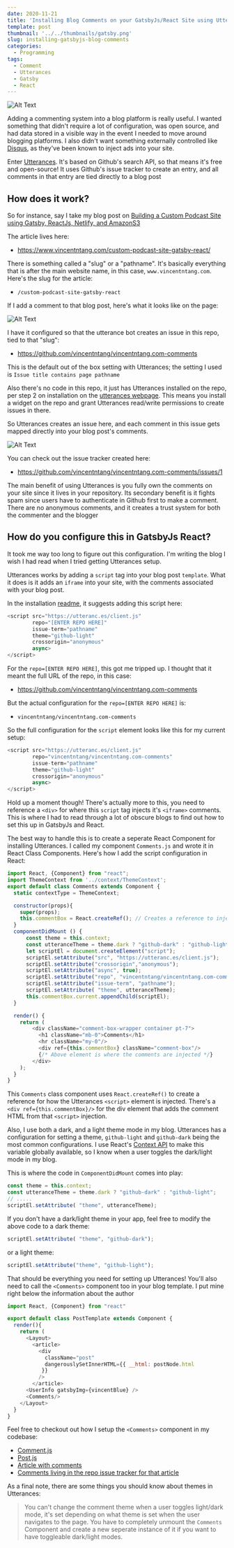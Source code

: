 ```yaml
---
date: 2020-11-21
title: 'Installing Blog Comments on your GatsbyJs/React Site using Utterances'
template: post
thumbnail: '../../thumbnails/gatsby.png'
slug: installing-gatsbyjs-blog-comments
categories:
  - Programming
tags:
  - Comment
  - Utterances
  - Gatsby
  - React
---
```


![Alt Text](https://dev-to-uploads.s3.amazonaws.com/i/uo8ngaf1c8n4cf7gg6d9.jpg)

Adding a commenting system into a blog platform is really useful. I wanted something that didn't require a lot of configuration, was open source, and had data stored in a visible way in the event I needed to move around blogging platforms. I also didn't want something externally controlled like [Disqus](https://wptavern.com/disqus-hits-sites-with-unwanted-advertising-plans-to-charge-large-publishers-a-monthly-fee-to-remove-ads), as they've been known to inject ads into your site.

Enter [Utterances](https://utteranc.es/). It's based on Github's search API, so that means it's free and open-source! 
It uses Github's issue tracker to create an entry, and all comments in that entry are tied directly to a blog post

## How does it work?

So for instance, say I take my blog post on [Building a Custom Podcast Site using Gatsby, ReactJs, Netlify, and AmazonS3](https://www.vincentntang.com/custom-podcast-site-gatsby-react/)

The article lives here:

- https://www.vincentntang.com/custom-podcast-site-gatsby-react/

There is something called a "slug" or a "pathname". It's basically everything that is after the main website name, in this case, `www.vincentntang.com`. Here's the slug for the article:

- `/custom-podcast-site-gatsby-react`

If I add a comment to that blog post, here's what it looks like on the page:

![Alt Text](https://dev-to-uploads.s3.amazonaws.com/i/w17p5qgur7a4o0iq6yqf.png)

I have it configured so that the utterance bot creates an issue in this repo, tied to that "slug":

- https://github.com/vincentntang/vincentntang.com-comments

This is the default out of the box setting with Utterances; the setting I used is `Issue title contains page pathname`

Also there's no code in this repo, it just has Utterances installed  on the repo, per step 2 on installation on the [utterances webpage](https://utteranc.es/). This means you install a widget on the repo and grant Utterances read/write permissions to create issues in there.

So Utterances creates an issue here, and each comment in this issue gets mapped directly into your blog post's comments.

![Alt Text](https://dev-to-uploads.s3.amazonaws.com/i/y842ack38ku5nrkjydxf.png)

You can check out the issue tracker created here:

- https://github.com/vincentntang/vincentntang.com-comments/issues/1

The main benefit of using Utterances is you fully own the comments on your site since it lives in your repository. Its secondary benefit is it fights spam since users have to authenticate in Github first to make a comment. There are no anonymous comments, and it creates a trust system for both the commenter and the blogger

## How do you configure this in GatsbyJs React?

It took me way too long to figure out this configuration. I'm writing the blog I wish I had read when I tried getting Utterances setup.

Utterances works by adding a `script` tag into your blog post `template`. What it does is it adds an `iframe` into your site, with the comments associated with your blog post. 

In the installation [readme](https://utteranc.es/), it suggests adding this script here:

```js
<script src="https://utteranc.es/client.js"
        repo="[ENTER REPO HERE]"
        issue-term="pathname"
        theme="github-light"
        crossorigin="anonymous"
        async>
</script>
```

For the `repo=[ENTER REPO HERE]`, this got me tripped up. I thought that it meant the full URL of the repo, in this case:

- https://github.com/vincentntang/vincentntang.com-comments

But the actual configuration for the `repo=[ENTER REPO HERE]` is:

- `vincentntang/vincentntang.com-comments`

So the full configuration for the `script` element looks like this for my current setup:

```js
<script src="https://utteranc.es/client.js"
        repo="vincentntang/vincentntang.com-comments"
        issue-term="pathname"
        theme="github-light"
        crossorigin="anonymous"
        async>
</script>
```

Hold up a moment though! There's actually more to this, you need to reference a `<div>` for where this `script` tag injects it's `<iframe>` comments. This is where I had to read through a lot of obscure blogs to find out how to set this up in GatsbyJs and React.

The best way to handle this is to create a seperate React Component for installing Utterances. I called my component `Comments.js` and wrote it in React Class Components. Here's how I add the script configuration in React:

```js
import React, {Component} from "react";
import ThemeContext from '../context/ThemeContext';
export default class Comments extends Component {
  static contextType = ThemeContext;

  constructor(props){ 
    super(props);
    this.commentBox = React.createRef(); // Creates a reference to inject the <script> element
  }
  componentDidMount () {
      const theme = this.context;
      const utteranceTheme = theme.dark ? "github-dark" : "github-light";
      let scriptEl = document.createElement("script");
      scriptEl.setAttribute("src", "https://utteranc.es/client.js");
      scriptEl.setAttribute("crossorigin","anonymous");
      scriptEl.setAttribute("async", true);
      scriptEl.setAttribute("repo", "vincentntang/vincentntang.com-comments");
      scriptEl.setAttribute("issue-term", "pathname");
      scriptEl.setAttribute( "theme", utteranceTheme);
      this.commentBox.current.appendChild(scriptEl);
  }

  render() {
    return (
        <div className="comment-box-wrapper container pt-7">
          <h1 className="mb-0">Comments</h1>
          <hr className="my-0"/>
          <div ref={this.commentBox} className="comment-box"/>
          {/* Above element is where the comments are injected */}
        </div>
    );
  }
}
```

This `Comments` class component uses `React.createRef()` to create a reference for how the Utterances `<script>` element is injected. There's a `<div ref={this.commentBox}/>` for the div element that adds the comment HTML from that `<script>` injection.

Also, I use both a dark, and a light theme mode in my blog. Utterances has a configuration for setting a theme, `github-light` and `github-dark` being the most common configurations. I use React's [Context API](https://reactjs.org/docs/context.html) to make this variable globally available, so I know when a user toggles the dark/light mode in my blog. 

This is where the code in `ComponentDidMount` comes into play:

```js
const theme = this.context;
const utteranceTheme = theme.dark ? "github-dark" : "github-light";
// .....
scriptEl.setAttribute( "theme", utteranceTheme);
```

If you don't have a dark/light theme in your app, feel free to modify the above code to a dark theme:

```js
scriptEl.setAttribute( "theme", "github-dark");
```

or a light theme:

```js
scriptEl.setAttribute("theme", "github-light");
```

That should be everything you need for setting up Utterances! You'll also need to call the `<Comments>` component too in your blog template. I put mine right below the information about the author

```js
import React, {Component} from "react"

export default class PostTemplate extends Component {
  render(){
    return (
      <Layout>
        <article>
          <div
            className="post"
            dangerouslySetInnerHTML={{ __html: postNode.html 
           }}
          />
        </article>
      <UserInfo gatsbyImg={vincentBlue} />
      <Comments/>
    </Layout>
  }
}
```

Feel free to checkout out how I setup the `<Comments>` component in my codebase:

- [Comment.js](https://github.com/vincentntang/vincentntang.com/blob/master/src/components/Comments.js)
- [Post.js](https://github.com/vincentntang/vincentntang.com/blob/master/src/templates/post.js)
- [Article with comments](https://www.vincentntang.com/custom-podcast-site-gatsby-react/)
- [Comments living in the repo issue tracker for that article](https://github.com/vincentntang/vincentntang.com-comments/issues/1)

As a final note, there are some things you should know about themes in Utterances:

> You can't change the comment theme when a user toggles light/dark mode, it's set depending on what theme is set when the user navigates to the page. You have to completely unmount the `Comments` Component and create a new seperate instance of it if you want to have toggleable dark/light modes.

